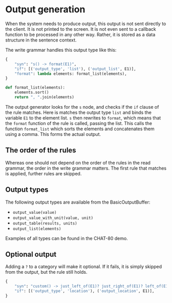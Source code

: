 # Output generation

When the system needs to produce output, this output is not sent directly to the client. It is not printed to the screen. It is not even sent to a callback function to be processed in any other way. Rather, it is stored as a data structure in the sentence context.

The write grammar handles this output type like this:

~~~python
{
    "syn": "s() -> format(E1)",
    "if": [('output_type', 'list'), ('output_list', E1)],
    "format": lambda elements: format_list(elements),
}

def format_list(elements):
    elements.sort()
    return ", ".join(elements)

~~~

The output generator looks for the `s` node, and checks if the `if` clause of the rule matches. Here is matches the output type `list` and binds the variable `E1` to the element list. `s` then rewrites to `format`, which means that the `format` function of the rule is called, passing the list. This calls the function `format_list` which sorts the elements and concatenates them using a comma. This forms the actual output.

## The order of the rules

Whereas one should not depend on the order of the rules in the read grammar, the order in the write grammar matters. The first rule that matches is applied, further rules are skipped.

## Output types

The following output types are available from the BasicOutputBuffer:

* `output_value(value)`
* `output_value_with_unit(value, unit)`
* `output_table(results, units)`
* `output_list(elements)`

Examples of all types can be found in the CHAT-80 demo.

## Optional output

Adding a `?` to a category will make it optional. If it fails, it is simply skipped from the output, but the rule still holds.

~~~python
{
    "syn": "custom() -> just_left_of(E1)? just_right_of(E1)? left_of(E1)? right_of(E1)?",
    "if": [('output_type', 'location'), ('output_location', E1)],
}
~~~
